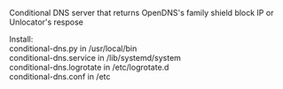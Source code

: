 Conditional DNS server that returns OpenDNS's family shield block IP or Unlocator's respose  
  
Install:  
    conditional-dns.py in /usr/local/bin  
    conditional-dns.service in /lib/systemd/system  
    conditional-dns.logrotate in /etc/logrotate.d  
    conditional-dns.conf in /etc  
